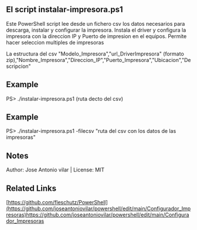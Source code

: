 ## El script instalar-impresora.ps1

Este PowerShell script lee desde un fichero csv los datos necesarios para descarga, instalar y configurar la impresora. 
Instala el driver y configura la impresora con la direccion IP y Puerto de impresion en el equipos. Permite hacer seleccion multiples de impresoras

La estructura del csv
"Modelo_Impresora","url_DriverImpresora" (formato zip),"Nombre_Impresora","Direccion_IP","Puerto_Impresora","Ubicacion","Descripcion"

## Example
PS> ./instalar-impresora.ps1 (ruta decto del csv)

## Example
PS> ./instalar-impresora.ps1 -filecsv "ruta del csv con los datos de las impresoras"

## Notes
Author: Jose Antonio vilar | License: MIT

## Related Links
[https://github.com/fleschutz/PowerShell](https://github.com/joseantoniovilar/powershell/edit/main/Configurador_Impresoras)https://github.com/joseantoniovilar/powershell/edit/main/Configurador_Impresoras
